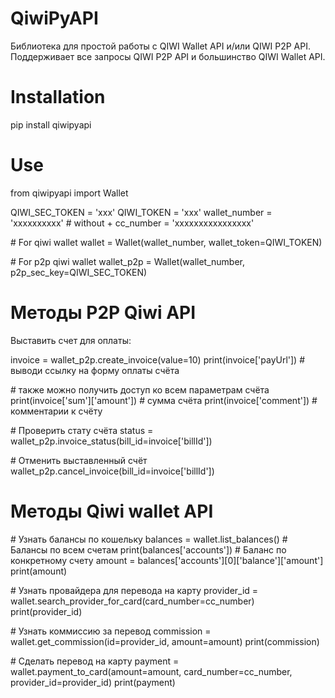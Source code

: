 # QiwiPyAPI
Библиотека для простой работы с QIWI Wallet API и/или QIWI P2P API. 
Поддерживает все запросы QIWI P2P API и большинство QIWI Wallet API.

# Installation
pip install qiwipyapi

# Use
from qiwipyapi import Wallet

QIWI_SEC_TOKEN = 'xxx'
QIWI_TOKEN = 'xxx'
wallet_number = 'xxxxxxxxxx' \# without +
cc_number = 'xxxxxxxxxxxxxxxx'

\# For qiwi wallet
wallet = Wallet(wallet_number, wallet_token=QIWI_TOKEN)

\# For p2p qiwi wallet
wallet_p2p = Wallet(wallet_number, p2p_sec_key=QIWI_SEC_TOKEN)

# Методы P2P Qiwi API
Выставить счет для оплаты:

invoice = wallet_p2p.create_invoice(value=10)
print(invoice['payUrl']) # выводи ссылку на форму оплаты счёта

\# также можно получить доступ ко всем параметрам счёта
print(invoice['sum']['amount'])  # сумма счёта
print(invoice['comment'])  # комментарии к счёту

\# Проверить стату счёта
status = wallet_p2p.invoice_status(bill_id=invoice['billId'])

\# Отменить выставленный счёт
wallet_p2p.cancel_invoice(bill_id=invoice['billId'])


# Методы Qiwi wallet API

\# Узнать балансы по кошельку
balances = wallet.list_balances()
\# Балансы по всем счетам
print(balances['accounts'])
\# Баланс по конкретному счету
amount = balances['accounts'][0]['balance']['amount']
print(amount)

\# Узнать провайдера для перевода на карту
provider_id = wallet.search_provider_for_card(card_number=cc_number)
print(provider_id)

\# Узнать коммиссию за перевод
commission = wallet.get_commission(id=provider_id, amount=amount)
print(commission)

\# Сделать перевод на карту
payment = wallet.payment_to_card(amount=amount, card_number=cc_number, provider_id=provider_id)
print(payment)
